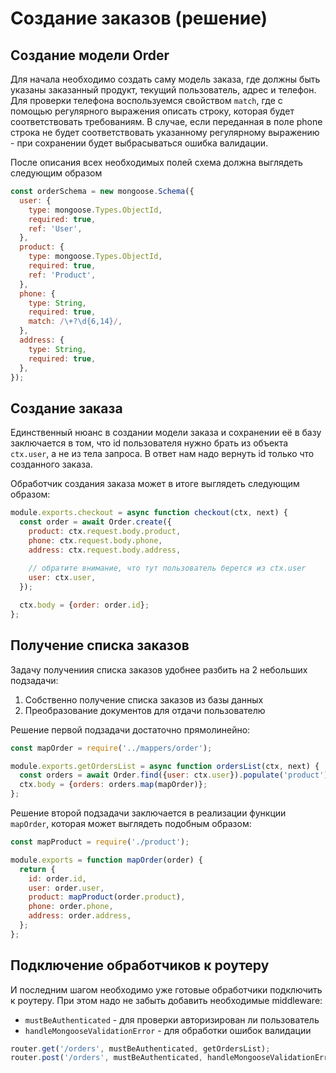 # Создание заказов (решение)

## Создание модели Order

Для начала необходимо создать саму модель заказа, где должны быть указаны заказанный продукт, 
текущий пользователь, адрес и телефон. Для проверки телефона воспользуемся свойством `match`, где с 
помощью регулярного выражения описать строку, которая будет соответствовать требованиям. В случае, 
если переданная в поле phone строка не будет соответствовать указанному регулярному выражению - при 
сохранении будет выбрасываться ошибка валидации.

После описания всех необходимых полей схема должна выглядеть следующим образом

```js
const orderSchema = new mongoose.Schema({
  user: {
    type: mongoose.Types.ObjectId,
    required: true,
    ref: 'User',
  },
  product: {
    type: mongoose.Types.ObjectId,
    required: true,
    ref: 'Product',
  },
  phone: {
    type: String,
    required: true,
    match: /\+?\d{6,14}/,
  },
  address: {
    type: String,
    required: true,
  },
});
```

## Создание заказа

Единственный нюанс в создании модели заказа и сохранении её в базу заключается в том, что id 
пользователя нужно брать из объекта `ctx.user`, а не из тела запроса. В ответ нам надо вернуть 
id только что созданного заказа.

Обработчик создания заказа может в итоге выглядеть следующим образом:

```js
module.exports.checkout = async function checkout(ctx, next) {
  const order = await Order.create({
    product: ctx.request.body.product,
    phone: ctx.request.body.phone,
    address: ctx.request.body.address,
    
    // обратите внимание, что тут пользователь берется из ctx.user 
    user: ctx.user,
  });

  ctx.body = {order: order.id};
};
```

## Получение списка заказов

Задачу получениия списка заказов удобнее разбить на 2 небольших подзадачи:
1. Собственно получение списка заказов из базы данных
2. Преобразование документов для отдачи пользователю

Решение первой подзадачи достаточно прямолинейно:
```js
const mapOrder = require('../mappers/order');

module.exports.getOrdersList = async function ordersList(ctx, next) {
  const orders = await Order.find({user: ctx.user}).populate('product');
  ctx.body = {orders: orders.map(mapOrder)};
};
```

Решение второй подзадачи заключается в реализации функции `mapOrder`, которая может выглядеть 
подобным образом:
```js
const mapProduct = require('./product');

module.exports = function mapOrder(order) {
  return {
    id: order.id,
    user: order.user,
    product: mapProduct(order.product),
    phone: order.phone,
    address: order.address,
  };
};
```

## Подключение обработчиков к роутеру

И последним шагом необходимо уже готовые обработчики подключить к роутеру. При этом надо не забыть 
добавить необходимые middleware:
* `mustBeAuthenticated` - для проверки авторизирован ли пользователь
* `handleMongooseValidationError` - для обработки ошибок валидации

```js
router.get('/orders', mustBeAuthenticated, getOrdersList);
router.post('/orders', mustBeAuthenticated, handleMongooseValidationError, checkout);
```
